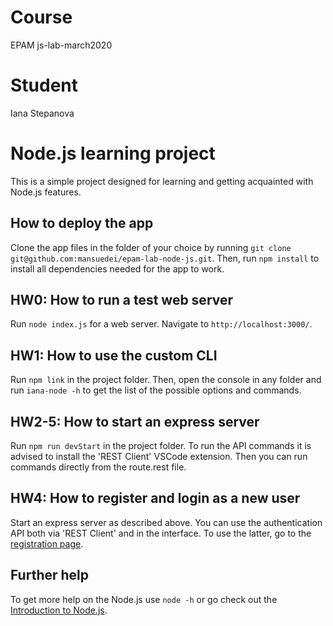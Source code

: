 # Course

EPAM js-lab-march2020

# Student

Iana Stepanova

# Node.js learning project

This is a simple project designed for learning and getting acquainted with Node.js features.

## How to deploy the app

Clone the app files in the folder of your choice by running `git clone git@github.com:mansuedei/epam-lab-node-js.git`.
Then, run `npm install` to install all dependencies needed for the app to work.

## HW0: How to run a test web server

Run `node index.js` for a web server. Navigate to `http://localhost:3000/`.

## HW1: How to use the custom CLI

Run `npm link` in the project folder. Then, open the console in any folder and run `iana-node -h` to get the list of the possible options and commands.

## HW2-5: How to start an express server

Run `npm run devStart` in the project folder. To run the API commands it is advised to install the 'REST Client' VSCode extension. Then you can run commands directly from the route.rest file.

## HW4: How to register and login as a new user

Start an express server as described above. You can use the authentication API both via 'REST Client' and in the interface. To use the latter, go to the [registration page](http://localhost:3000/register).

## Further help

To get more help on the Node.js use `node -h` or go check out the [Introduction to Node.js](https://nodejs.dev/).
